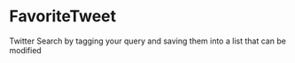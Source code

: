 # FavoriteTweet
Twitter Search by tagging your query and saving them into a list that can be modified

